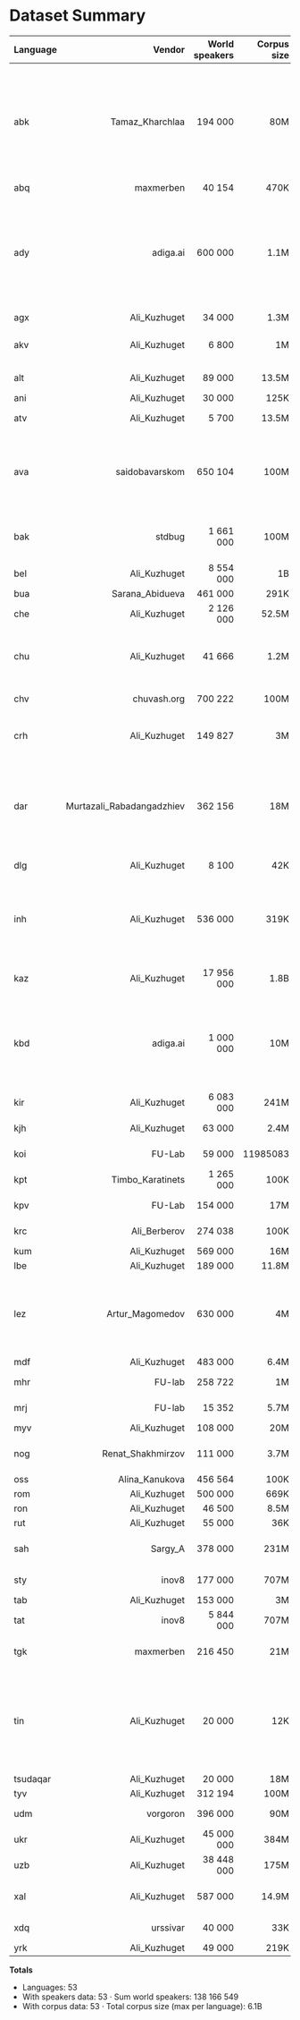 # Dataset Summary

| Language | Vendor | World speakers | Corpus size | Special letters |
|---|---:|---:|---:|---|
| abk | Tamaz_Kharchlaa | 194 000 | 80M | Ҵ, Ӷ, Қ, Ҟ, Ҳ, ДӘ, ЖЬ, ЖӘ, Ә, Ӡ, ӠӘ, Ԥ, Ҭ, Џ, ЏЬ, Ҷ, Ҽ, Ҿ, Ҩ |
| abq | maxmerben | 40 154 | 470K | Ӏ |
| ady | adiga.ai | 600 000 | 1.1M | ГЪ, ЖЪ, ЖЬ, КЪ, КӀ, ЛЪ, ЛӀ, ПӀ, ТӀ, ХЪ, ХЬ, ЦӀ, ЧӀ, ШЪ, ШӀ |
| agx | Ali_Kuzhuget | 34 000 | 1.3M | Ӏ |
| akv | Ali_Kuzhuget | 6 800 | 1M | Аᵸ, Еᵸ, Иᵸ, Оᵸ, Уᵸ, Ӏ |
| alt | Ali_Kuzhuget | 89 000 | 13.5M | Ј, Ҥ, Ӧ, Ӱ |
| ani | Ali_Kuzhuget | 30 000 | 125K | Ӏ |
| atv | Ali_Kuzhuget | 5 700 | 13.5M | Ј, Ҥ, Ӧ, Ӱ |
| ava | saidobavarskom | 650 104 | 100M | ГЪ, ГЬ, ГӀ, КЪ, КЬ, КӀ, ЛЪ, ЛӀ, ТӀ, ХЪ, ХЬ, ХӀ, ЦӀ, ЧӀ |
| bak | stdbug | 1 661 000 | 100M | Ө, Ү, Ң, Ҡ, Ғ, Ҫ, Ә, Ҙ, Һ, Ё |
| bel | Ali_Kuzhuget | 8 554 000 | 1B | І, Ў |
| bua | Sarana_Abidueva | 461 000 | 291K | Ө, Ү, Һ |
| che | Ali_Kuzhuget | 2 126 000 | 52.5M | Ӏ |
| chu | Ali_Kuzhuget | 41 666 | 1.2M | Ѣ, І, Ѳ, Ѵ, Ѡ, Ѭ, Ѱ, Ѯ, Ѫ, Ѧ, Ѥ |
| chv | chuvash.org | 700 222 | 100M | Ӑ, Ӗ, Ё, Ҫ, Ӳ |
| crh | Ali_Kuzhuget | 149 827 | 3M | ГЪ, КЪ, НЪ, ДЖ |
| dar | Murtazali_Rabadangadzhiev | 362 156 | 18M | ГӀ, ГЬ, ГЪ, КӀ, КЬ, КЪ, ПӀ, ТӀ, ХӀ, ХЪ, ХЬ, ЦӀ, ЧӀ |
| dlg | Ali_Kuzhuget | 8 100 | 42K | Ө, Ӈ, Ү, Һ |
| inh | Ali_Kuzhuget | 536 000 | 319K | АЬ, ГӀ, Ӏ, КЪ, КӀ, КХ, ПӀ, ТӀ, ХЬ, ХӀ, ЦӀ, ЧӀ, ЯЬ |
| kaz | Ali_Kuzhuget | 17 956 000 | 1.8B | Ә, І, Ө, Ү, Ұ, Ғ, Қ, Ң, Һ |
| kbd | adiga.ai | 1 000 000 | 10M | ГЪ, ЖЬ, КЪ, КӀ, ЛЪ, ЛӀ, ПӀ, ТӀ, ФӀ, ХЪ, ХЬ, ЦӀ, ЩӀ |
| kir | Ali_Kuzhuget | 6 083 000 | 241M | Ө, Ү, Ң |
| kjh | Ali_Kuzhuget | 63 000 | 2.4M | Ғ, І, Ң, Ӧ, Ӱ, Ӌ |
| koi | FU-Lab | 59 000 | 11985083 | Ӧ, Ө, Ӱ, Ü, Ң, Җ |
| kpt | Timbo_Karatinets | 1 265 000 | 100K | Ӧ, Ө, Ӱ, Ü, Ң, Җ |
| kpv | FU-Lab | 154 000 | 17M | Ӧ, Ө, Ӱ, Ü, Ң, Җ |
| krc | Ali_Berberov | 274 038 | 100K | Ғ, Җ, Ң, Қ |
| kum | Ali_Kuzhuget | 569 000 | 16M | — |
| lbe | Ali_Kuzhuget | 189 000 | 11.8M | Ӏ |
| lez | Artur_Magomedov | 630 000 | 4M | ЦӀ, УЬ, КЬ, КЪ, КӀ, Ё, ГЪ, ГЬ, ХЪ, ХЬ, ПӀ, ЧӀ, ТӀ |
| mdf | Ali_Kuzhuget | 483 000 | 6.4M | — |
| mhr | FU-lab | 258 722 | 1M | Ҥ, Ӧ, Ӱ, Ӓ, Ӹ |
| mrj | FU-lab | 15 352 | 5.7M | Ӧ, Ӱ, Ӓ, Ӹ |
| myv | Ali_Kuzhuget | 108 000 | 20M | — |
| nog | Renat_Shakhmirzov | 111 000 | 3.7M | АЬ, НЪ, ОЬ, УЬ |
| oss | Alina_Kanukova | 456 564 | 100K | Æ |
| rom | Ali_Kuzhuget | 500 000 | 669K | Ґ |
| ron | Ali_Kuzhuget | 46 500 | 8.5M | Ӂ |
| rut | Ali_Kuzhuget | 55 000 | 36K | Ӏ |
| sah | Sargy_A | 378 000 | 231M | Һ, Ө, Ҕ, Ү, ДЬ, Ҥ, НЬ |
| sty | inov8 | 177 000 | 707M | Ө, Ү, Ң, Ә, Җ, Һ |
| tab | Ali_Kuzhuget | 153 000 | 3M | Ӏ |
| tat | inov8 | 5 844 000 | 707M | Ө, Ү, Ң, Ә, Җ, Һ |
| tgk | maxmerben | 216 450 | 21M | Ғ, Ё, Ӣ, Қ, Ӯ, Ҳ, Ҷ |
| tin | Ali_Kuzhuget | 20 000 | 12K | А̄, Аᵸ, А̄ᵸ, Ӏ, Еᵸ, Е̄, Ӣ, Иᵸ, Ӣᵸ, О̄, Оᵸ, C̄, Ӯ, Уᵸ, Ӯᵸ |
| tsudaqar | Ali_Kuzhuget | 20 000 | 18M | Ӏ, Ӱ |
| tyv | Ali_Kuzhuget | 312 194 | 100M | Ө, Ү, Ң |
| udm | vorgoron | 396 000 | 90M | Ӧ, Ӟ, Ӝ, Ӥ, Ӵ |
| ukr | Ali_Kuzhuget | 45 000 000 | 384M | Ґ, Є, І, Ї |
| uzb | Ali_Kuzhuget | 38 448 000 | 175M | Ғ, Қ, Ў, Ҳ |
| xal | Ali_Kuzhuget | 587 000 | 14.9M | Ә, Һ, Җ, Ң, Ө, Ү |
| xdq | urssivar | 40 000 | 33K | Ғ, Ҡ, Ҳ, Ӏ |
| yrk | Ali_Kuzhuget | 49 000 | 219K | Ӆ, Ӈ, Ӭ |

**Totals**
- Languages: 53
- With speakers data: 53 · Sum world speakers: 138 166 549
- With corpus data: 53 · Total corpus size (max per language): 6.1B
